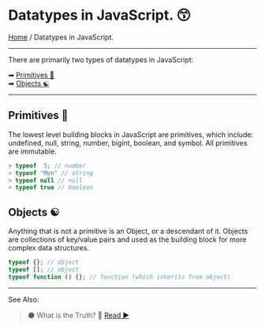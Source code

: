 # Datatypes in JavaScript. 😙

[Home](..\README.md) / Datatypes in JavaScript.

---

There are primarily two types of datatypes in JavaScript:

➡ [Primitives 💫](#primitives-)  
➡ [Objects ☯](#objects-)

---

## Primitives 💫

The lowest level building blocks in JavaScript are primitives, which include: undefined, null, string, number, bigint, boolean, and symbol. All primitives are immutable.

```js
> typeof  5; // number
> typeof "Mon" // string
> typeof null // null
> typeof true // boolean
```

## Objects ☯ 

Anything that is not a primitive is an Object, or a descendant of it. Objects are collections of key/value pairs and used as the building block for more complex data structures.

```js
typeof {}; // object
typeof []; // object
typeof function () {}; // function (which inherits from object)
```

---

See Also:

> ⚫ What is the Truth? 🤥 [ Read ▶ ](/what-is-the-truth.md)
